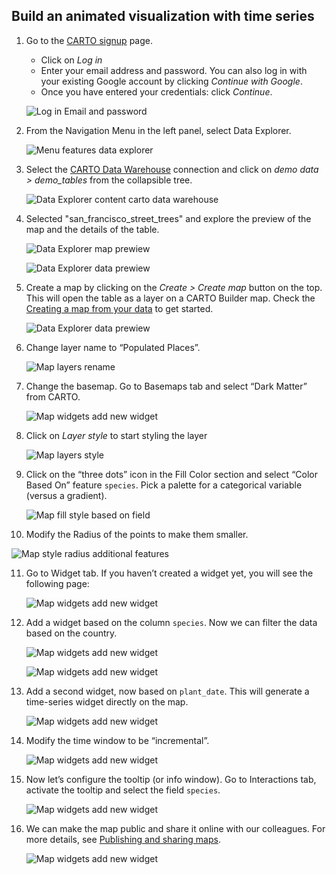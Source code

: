 ## Build an animated visualization with time series

1. Go to the <a href="http://app.carto.com/signup" target="_blank">CARTO signup</a> page.
   - Click on *Log in*
   - Enter your email address and password. You can also log in with your existing Google account by clicking *Continue with Google*.
   - Once you have entered your credentials: click *Continue*.

   ![Log in Email and password](/img/cloud-native-workspace/get-started/login.png)

2. From the Navigation Menu in the left panel, select Data Explorer. 

   ![Menu features data explorer](/img/cloud-native-workspace/tutorials/tutorial1_the_menu_features_data_explorer.png)

3. Select the [CARTO Data Warehouse](../../connections/carto-data-warehouse) connection and click on *demo data > demo_tables* from the collapsible tree. 

   ![Data Explorer content carto data warehouse](/img/cloud-native-workspace/tutorials/tutorial1_content_carto_dw.png)

4. Selected "san_francisco_street_trees" and explore the preview of the map and the details of the table. 

   ![Data Explorer map prewiew](/img/cloud-native-workspace/tutorials/tutorial2_map_preview.png)

   ![Data Explorer data prewiew](/img/cloud-native-workspace/tutorials/tutorial2_data_preview.png)

5. Create a map by clicking on the *Create > Create map* button on the top. This will open the table as a layer on a CARTO Builder map. Check the [Creating a map from your data](../../data-explorer/creating-a-map-from-your-data) to get started.

   ![Data Explorer data prewiew](/img/cloud-native-workspace/tutorials/tutorial2_create_map_from_table.png)

6. Change layer name to “Populated Places”.

   ![Map layers rename](/img/cloud-native-workspace/tutorials/tutorial2_map_layer_rename.png)

7. Change the basemap. Go to Basemaps tab and select “Dark Matter” from CARTO.

    ![Map widgets add new widget](/img/cloud-native-workspace/tutorials/tutorial2_map_basemap.png)

8. Click on *Layer style* to start styling the layer

   ![Map layers style](/img/cloud-native-workspace/tutorials/tutorial2_map_layer_style.png)

9. Click on the “three dots” icon in the Fill Color section and select “Color Based On” feature `species`. Pick a palette for a categorical variable (versus a gradient).  

   ![Map fill style based on field](/img/cloud-native-workspace/tutorials/tutorial2_map_fill_based_on.png)

10. Modify the Radius of the points to make them smaller.
 
   ![Map style radius additional features](/img/cloud-native-workspace/tutorials/tutorial2_map_radius.png)

11. Go to Widget tab. If you haven’t created a widget yet, you will see the following page:

    ![Map widgets add new widget](/img/cloud-native-workspace/tutorials/tutorial2_map_add_new_widget.png)

12. Add a widget based on the column `species`. Now we can filter the data based on the country.

    ![Map widgets add new widget](/img/cloud-native-workspace/tutorials/tutorial2_map_first_widget.png)

    ![Map widgets add new widget](/img/cloud-native-workspace/tutorials/tutorial2_map_first_widget_valuesin.png)

13. Add a second widget, now based on `plant_date`. This will generate a time-series widget directly on the map.

    ![Map widgets add new widget](/img/cloud-native-workspace/tutorials/tutorial2_map_second_widget.png)

14. Modify the time window to be “incremental”.

    ![Map widgets add new widget](/img/cloud-native-workspace/tutorials/tutorial2_map_second_widget_incremental.png)


14. Now let’s configure the tooltip (or info window). Go to Interactions tab, activate the tooltip and select the field `species`. 

    ![Map widgets add new widget](/img/cloud-native-workspace/tutorials/tutorial2_map_tooltip.png)

15. We can make the map public and share it online with our colleagues. For more details, see [Publishing and sharing maps](../../maps/publishing-and-sharing-maps).

    ![Map widgets add new widget](/img/cloud-native-workspace/tutorials/tutorial2_map_public.png)